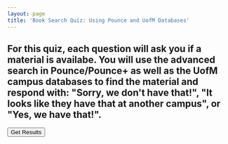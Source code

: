 ```yaml
---
layout: page
title: 'Book Search Quiz: Using Pounce and UofM Databases'
---
```

## For this quiz, each question will ask you if a material is availabe. You will use the advanced search in Pounce/Pounce+ as well as the UofM campus databases to find the material and respond with: "Sorry, we don't have that!", "It looks like they have that at another campus", or "Yes, we have that!".

<div id="quiz"></div>
<button id="submit">Get Results</button>
<div id="results"></div>

<script>
  var myQuestions = [
	  {
		  question: "What is 10/2?",
		  answers: {
			  a: '3',
		  	b: '5',
		  	c: '115'
	  	},
	  	correctAnswer: 'b'
  	},
  	{
	  	question: "What is 30/3?",
	  	answers: {
	  		a: '3',
	  		b: '5',
	  		c: '10'
	  	},
  		correctAnswer: 'c'
	  }
  ];
  
  var quizContainer = document.getElementById('quiz');
  var resultsContainer = document.getElementById('results');
  var submitButton = document.getElementById('submit');
  
  function generateQuiz(questions, quizContainer, resultsContainer, submitButton){

	  function showQuestions(questions, quizContainer){
		  // we'll need a place to store the output and the answer choices
	    var output = [];
	    var answers;

	    // for each question...
	    for(var i=0; i<questions.length; i++){
		
		    // first reset the list of answers
		    answers = [];

		    // for each available answer to this question...
		    for(letter in questions[i].answers){

			    // ...add an html radio button
			    answers.push(
				    '<label>'
				    	+ '<input type="radio" name="question'+i+'" value="'+letter+'">'
				    	+ letter + ': '
				    	+ questions[i].answers[letter]
			    + '</label>'
			    );
		    }

		    // add this question and its answers to the output
		    output.push(
			    '<div class="question">' + questions[i].question + '</div>'
			    + '<div class="answers">' + answers.join('') + '</div>'
		    );
	    }

	    // finally combine our output list into one string of html and put it on the page
	    quizContainer.innerHTML = output.join('');
	      }

	  function showResults(questions, quizContainer, resultsContainer){
	
	    // gather answer containers from our quiz
	    var answerContainers = quizContainer.querySelectorAll('.answers');
	
	    // keep track of user's answers
	    var userAnswer = '';
	    var numCorrect = 0;
	
	    // for each question...
	    for(var i=0; i<questions.length; i++){

		    // find selected answer
		    userAnswer = (answerContainers[i].querySelector('input[name=question'+i+']:checked')||{}).value;
		
		    // if answer is correct
		    if(userAnswer===questions[i].correctAnswer){
		    	// add to the number of correct answers
		    	numCorrect++;
			
		    	// color the answers green
		    	answerContainers[i].style.color = 'lightgreen';
	    	}
	    	// if answer is wrong or blank
	    	else{
		    	// color the answers red
		    	answerContainers[i].style.color = 'red';
		    }
	    }

	    // show number of correct answers out of total
	    resultsContainer.innerHTML = numCorrect + ' out of ' + questions.length;
    }

	    // show the questions
	    showQuestions(questions, quizContainer);

	    // when user clicks submit, show results
	    submitButton.onclick = function(){
       showResults(questions, quizContainer, resultsContainer);
	      }
      }
  generateQuiz(myQuestions, quizContainer, resultsContainer, submitButton);
		    </script>

